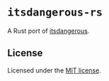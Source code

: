 # `itsdangerous-rs`

A Rust port of [itsdangerous](https://github.com/pallets/itsdangerous/).


## License

Licensed under the [MIT license](LICENSE).